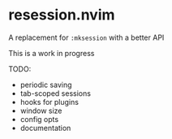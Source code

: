 # resession.nvim

A replacement for `:mksession` with a better API

This is a work in progress

TODO:
- periodic saving
- tab-scoped sessions
- hooks for plugins
- window size
- config opts
- documentation
